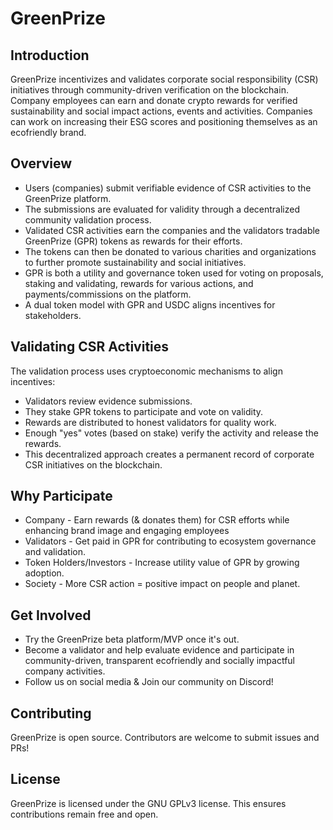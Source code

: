# GreenPrize

## Introduction
GreenPrize incentivizes and validates corporate social responsibility (CSR) initiatives through community-driven verification on the blockchain. Company employees can earn and donate crypto rewards for verified sustainability and social impact actions, events and activities. Companies can work on increasing their ESG scores and positioning themselves as an ecofriendly brand.

## Overview
* Users (companies) submit verifiable evidence of CSR activities to the GreenPrize platform.
* The submissions are evaluated for validity through a decentralized community validation process.
* Validated CSR activities earn the companies and the validators tradable GreenPrize (GPR) tokens as rewards for their efforts.
* The tokens can then be donated to various charities and organizations to further promote sustainability and social initiatives.
* GPR is both a utility and governance token used for voting on proposals, staking and validating, rewards for various actions, and payments/commissions on the platform.
* A dual token model with GPR and USDC aligns incentives for stakeholders.

## Validating CSR Activities
The validation process uses cryptoeconomic mechanisms to align incentives:

* Validators review evidence submissions.
* They stake GPR tokens to participate and vote on validity.
* Rewards are distributed to honest validators for quality work.
* Enough "yes" votes (based on stake) verify the activity and release the rewards.
* This decentralized approach creates a permanent record of corporate CSR initiatives on the blockchain.

## Why Participate
* Company - Earn rewards (& donates them) for CSR efforts while enhancing brand image and engaging employees
* Validators - Get paid in GPR for contributing to ecosystem governance and validation.
* Token Holders/Investors - Increase utility value of GPR by growing adoption.
* Society - More CSR action = positive impact on people and planet.

## Get Involved
* Try the GreenPrize beta platform/MVP once it's out.
* Become a validator and help evaluate evidence and participate in community-driven, transparent ecofriendly and socially impactful company activities.
* Follow us on social media & Join our community on Discord!


## Contributing
GreenPrize is open source. Contributors are welcome to submit issues and PRs!

## License
GreenPrize is licensed under the GNU GPLv3 license. This ensures contributions remain free and open.
